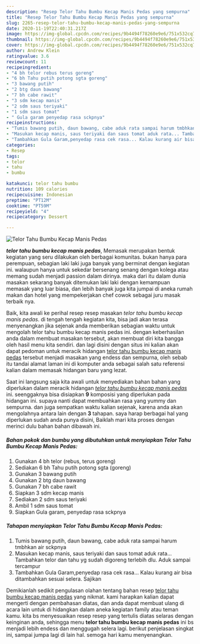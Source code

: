 ```yaml
---
description: "Resep Telor Tahu Bumbu Kecap Manis Pedas yang sempurna"
title: "Resep Telor Tahu Bumbu Kecap Manis Pedas yang sempurna"
slug: 2265-resep-telor-tahu-bumbu-kecap-manis-pedas-yang-sempurna
date: 2020-11-19T22:40:31.217Z
image: https://img-global.cpcdn.com/recipes/9b4494f78260e9e6/751x532cq70/telor-tahu-bumbu-kecap-manis-pedas-foto-resep-utama.jpg
thumbnail: https://img-global.cpcdn.com/recipes/9b4494f78260e9e6/751x532cq70/telor-tahu-bumbu-kecap-manis-pedas-foto-resep-utama.jpg
cover: https://img-global.cpcdn.com/recipes/9b4494f78260e9e6/751x532cq70/telor-tahu-bumbu-kecap-manis-pedas-foto-resep-utama.jpg
author: Andrew Klein
ratingvalue: 3.6
reviewcount: 11
recipeingredient:
- "4 bh telor rebus terus goreng"
- "6 bh Tahu putih potong sgta goreng"
- "3 bawang putih"
- "2 btg daun bawang"
- "7 bh cabe rawit"
- "3 sdm kecap manis"
- "2 sdm saus teriyaki"
- "1 sdm saus tomat"
- " Gula garam penyedap rasa sckpnya"
recipeinstructions:
- "Tumis bawang putih, daun bawang, cabe aduk rata sampai harum tmbhkan air sckpnya"
- "Masukan kecap manis, saus teriyaki dan saus tomat aduk rata... Tambahkan telor dan tahu yg sudah digoreng terlebih dlu. Aduk sampai tercampur"
- "Tambahkan Gula Garam,penyedap rasa cek rasa... Kalau kurang air bisa ditambahkan sesuai selera. Sajikan"
categories:
- Resep
tags:
- telor
- tahu
- bumbu

katakunci: telor tahu bumbu 
nutrition: 109 calories
recipecuisine: Indonesian
preptime: "PT12M"
cooktime: "PT59M"
recipeyield: "4"
recipecategory: Dessert

---
```



![Telor Tahu Bumbu Kecap Manis Pedas](https://img-global.cpcdn.com/recipes/9b4494f78260e9e6/751x532cq70/telor-tahu-bumbu-kecap-manis-pedas-foto-resep-utama.jpg)

<b><i>telor tahu bumbu kecap manis pedas</i></b>, Memasak merupakan bentuk kegiatan yang seru dilakukan oleh berbagai komunitas. bukan hanya para perempuan, sebagian laki laki juga banyak yang berminat dengan kegiatan ini. walaupun hanya untuk sekedar bersenang senang dengan kolega atau memang sudah menjadi passion dalam dirinya. maka dari itu dalam dunia masakan sekarang banyak ditemukan laki laki dengan kemampuan memasak yang luar biasa, dan lebih banyak juga kita jumpai di aneka rumah makan dan hotel yang mempekerjakan chef cowok sebagai juru masak terbaik nya.



Baik, kita awali ke perihal resep resep masakan <i>telor tahu bumbu kecap manis pedas</i>. di tengah tengah kegiatan kita, bisa jadi akan terasa menyenangkan jika sejenak anda memberikan sebagian waktu untuk mengolah telor tahu bumbu kecap manis pedas ini. dengan keberhasilan anda dalam membuat masakan tersebut, akan membuat diri kita bangga oleh hasil menu kita sendiri. dan lagi disini dengan situs ini kalian akan dapat pedoman untuk meracik hidangan <u>telor tahu bumbu kecap manis pedas</u> tersebut menjadi masakan yang endess dan sempurna, oleh sebab itu tandai alamat laman ini di komputer anda sebagai salah satu referensi kalian dalam memasak hidangan baru yang lezat.


Saat ini langsung saja kita awali untuk menyediakan bahan bahan yang diperlukan dalam meracik hidangan <u><i>telor tahu bumbu kecap manis pedas</i></u> ini. seenggaknya bisa disiapkan <b>9</b> komposisi yang diperlukan pada hidangan ini. supaya nanti dapat membuahkan rasa yang yummy dan sempurna. dan juga sempatkan waktu kalian sejenak, karena anda akan mengolahnya antara lain dengan <b>3</b> tahapan. saya harap berbagai hal yang diperlukan sudah anda punya disini, Baiklah mari kita proses dengan merinci dulu bahan bahan dibawah ini.

<!--inarticleads1-->

##### Bahan pokok dan bumbu yang dibutuhkan untuk menyiapkan Telor Tahu Bumbu Kecap Manis Pedas:

1. Gunakan 4 bh telor (rebus, terus goreng)
1. Sediakan 6 bh Tahu putih potong sgta (goreng)
1. Gunakan 3 bawang putih
1. Gunakan 2 btg daun bawang
1. Gunakan 7 bh cabe rawit
1. Siapkan 3 sdm kecap manis
1. Sediakan 2 sdm saus teriyaki
1. Ambil 1 sdm saus tomat
1. Siapkan  Gula garam, penyedap rasa sckpnya




<!--inarticleads2-->

##### Tahapan menyiapkan Telor Tahu Bumbu Kecap Manis Pedas:

1. Tumis bawang putih, daun bawang, cabe aduk rata sampai harum tmbhkan air sckpnya
1. Masukan kecap manis, saus teriyaki dan saus tomat aduk rata... Tambahkan telor dan tahu yg sudah digoreng terlebih dlu. Aduk sampai tercampur
1. Tambahkan Gula Garam,penyedap rasa cek rasa... Kalau kurang air bisa ditambahkan sesuai selera. Sajikan




Demikianlah sedikit pengulasan olahan tentang bahan resep <u>telor tahu bumbu kecap manis pedas</u> yang nikmat. kami harapkan kalian dapat mengerti dengan pembahasan diatas, dan anda dapat membuat ulang di acara lain untuk di hidangkan dalam aneka kegiatan family atau teman kamu. kita bs menyesuaikan resep resep yang tertulis diatas selaras dengan keinginan anda, sehingga menu <b>telor tahu bumbu kecap manis pedas</b> ini bs menjadi lebih endess dan menggugah selera lagi. berikut penjelasan singkat ini, sampai jumpa lagi di lain hal. semoga hari kamu menyenangkan.
